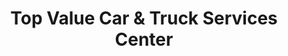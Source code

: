 ---
title: "Top Value Car & Truck Services Center"
url: /brownstown-charter-twp/top-value-car-and-truck-services-center/
shop: car repair
---